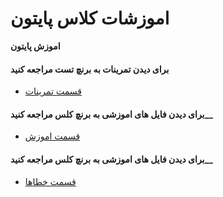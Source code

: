 # اموزشات کلاس پایتون


__اموزش پایتون__


#### برای دیدن تمرینات به برنچ تست مراجعه کنید

* [قسمت تمرینات](https://github.com/ahmadreza1383/Python_Class/tree/test)

#### برای دیدن فایل های اموزشی  به برنچ کلس مراجعه کنید__

* [قسمت اموزش](https://github.com/ahmadreza1383/Python_Class/tree/class)

#### برای دیدن فایل های اموزشی  به برنچ کلس مراجعه کنید__

* [قسمت خطاها](https://github.com/ahmadreza1383/Python_Class/tree/Error)
